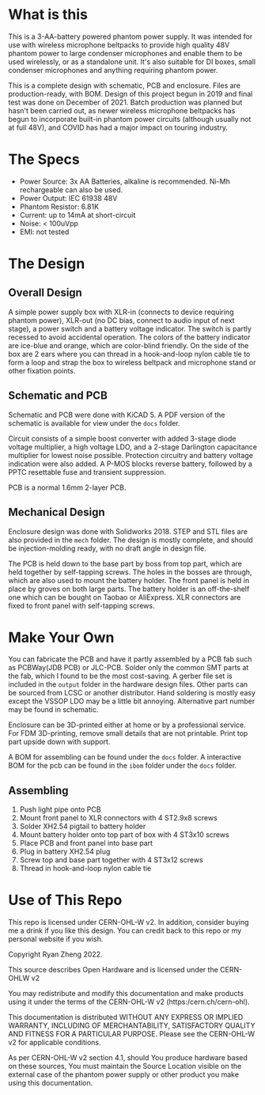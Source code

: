 # What is this
This is a 3-AA-battery powered phantom power supply. It was intended for use with wireless microphone beltpacks to provide high quality 48V phantom power to large condenser microphones and enable them to be used wirelessly, or as a standalone unit. It's also suitable for DI boxes, small condenser microphones and anything requiring phantom power.

This is a complete design with schematic, PCB and enclosure. Files are production-ready, with BOM. Design of this project begun in 2019 and final test was done on December of 2021. Batch production was planned but hasn't been carried out, as newer wireless microphone beltpacks has begun to incorporate built-in phantom power circuits (although usually not at full 48V), and COVID has had a major impact on touring industry.

# The Specs
- Power Source: 3x AA Batteries, alkaline is recommended. Ni-Mh rechargeable can also be used.
- Power Output: IEC 61938 48V
- Phantom Resistor: 6.81K
- Current: up to 14mA at short-circuit
- Noise: < 100uVpp
- EMI: not tested

# The Design
## Overall Design
A simple power supply box with XLR-in (connects to device requiring phantom power), XLR-out (no DC bias, connect to audio input of next stage), a power switch and a battery voltage indicator. The switch is partly recessed to avoid accidental operation. The colors of the battery indicator are ice-blue and orange, which are color-blind friendly. On the side of the box are 2 ears where you can thread in a hook-and-loop nylon cable tie to form a loop and strap the box to wireless beltpack and microphone stand or other fixation points.

## Schematic and PCB
Schematic and PCB were done with KiCAD 5. A PDF version of the schematic is available for view under the `docs` folder.

Circuit consists of a simple boost converter with added 3-stage diode voltage multiplier, a high voltage LDO, and a 2-stage Darlington capacitance multiplier for lowest noise possible. Protection circuitry and battery voltage indication were also added. A P-MOS blocks reverse battery, followed by a PPTC resettable fuse and transient suppression.

PCB is a normal 1.6mm 2-layer PCB.

## Mechanical Design
Enclosure design was done with Solidworks 2018. STEP and STL files are also provided in the `mech` folder. The design is mostly complete, and should be injection-molding ready, with no draft angle in design file. 

The PCB is held down to the base part by boss from top part, which are held together by self-tapping screws. The holes in the bosses are through, which are also used to mount the battery holder. The front panel is held in place by groves on both large parts. The battery holder is an off-the-shelf one which can be bought on Taobao or AliExpress. XLR connectors are fixed to front panel with self-tapping screws.

# Make Your Own
You can fabricate the PCB and have it partly assembled by a PCB fab such as PCBWay(JDB PCB) or JLC-PCB. Solder only the common SMT parts at the fab, which I found to be the most cost-saving. A gerber file set is included in the `output` folder in the hardware design files. Other parts can be sourced from LCSC or another distributor. Hand soldering is mostly easy except the VSSOP LDO may be a little bit annoying. Alternative part number may be found in schematic.

Enclosure can be 3D-printed either at home or by a professional service. For FDM 3D-printing, remove small details that are not printable. Print top part upside down with support.

A BOM for assembling can be found under the `docs` folder. A interactive BOM for the pcb can be found in the `ibom` folder under the `docs` folder.

## Assembling
1. Push light pipe onto PCB
2. Mount front panel to XLR connectors with 4 ST2.9x8 screws
3. Solder XH2.54 pigtail to battery holder
4. Mount battery holder onto top part of box with 4 ST3x10 screws
5. Place PCB and front panel into base part
6. Plug in battery XH2.54 plug
7. Screw top and base part together with 4 ST3x12 screws
8. Thread in hook-and-loop nylon cable tie

# Use of This Repo
This repo is licensed under CERN-OHL-W v2. In addition, consider buying me a drink if you like this design. You can credit back to this repo or my personal website if you wish.

Copyright Ryan Zheng 2022. 

This source describes Open Hardware and is licensed under the CERN-OHLW v2 

You may redistribute and modify this documentation and make products using it under the terms of the CERN-OHL-W v2 (https:/cern.ch/cern-ohl). 

This documentation is distributed WITHOUT ANY EXPRESS OR IMPLIED WARRANTY, INCLUDING OF MERCHANTABILITY, SATISFACTORY QUALITY AND FITNESS FOR A PARTICULAR PURPOSE. 
Please see the CERN-OHL-W v2 for applicable conditions. 

As per CERN-OHL-W v2 section 4.1, should You produce hardware based on these sources, You must maintain the Source Location visible on the external case of the phantom power supply or other product you make using this documentation.
